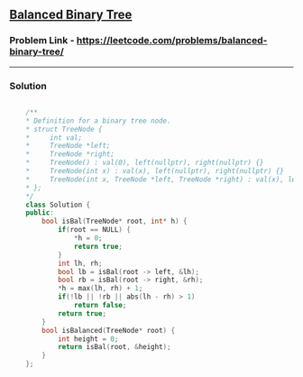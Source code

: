 ## [Balanced Binary Tree](https://leetcode.com/problems/balanced-binary-tree/)

### Problem Link - https://leetcode.com/problems/balanced-binary-tree/

---

### Solution

```cpp

    /**
    * Definition for a binary tree node.
    * struct TreeNode {
    *     int val;
    *     TreeNode *left;
    *     TreeNode *right;
    *     TreeNode() : val(0), left(nullptr), right(nullptr) {}
    *     TreeNode(int x) : val(x), left(nullptr), right(nullptr) {}
    *     TreeNode(int x, TreeNode *left, TreeNode *right) : val(x), left(left), right(right) {}
    * };
    */
    class Solution {
    public:
        bool isBal(TreeNode* root, int* h) {
            if(root == NULL) {
                *h = 0;
                return true;
            }
            int lh, rh;
            bool lb = isBal(root -> left, &lh);
            bool rb = isBal(root -> right, &rh);
            *h = max(lh, rh) + 1;
            if(!lb || !rb || abs(lh - rh) > 1)
                return false;
            return true;
        }
        bool isBalanced(TreeNode* root) {
            int height = 0;
            return isBal(root, &height);
        }
    };

```
